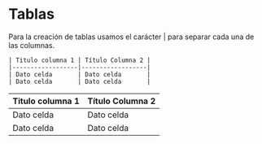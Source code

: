 # Tablas
Para la creación de tablas usamos el carácter | para separar cada una de las columnas.

    | Titulo columna 1 | Título Columna 2 |
    |------------------|------------------|
    | Dato celda       | Dato celda       | 
    | Dato celda       | Dato celda       |     

| Titulo columna 1 | Título Columna 2 |
|------------------|------------------|
| Dato celda       | Dato celda       | 
| Dato celda       | Dato celda       |  